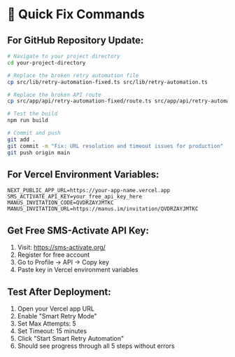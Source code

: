 # 🔧 Quick Fix Commands

## For GitHub Repository Update:

```bash
# Navigate to your project directory
cd your-project-directory

# Replace the broken retry automation file
cp src/lib/retry-automation-fixed.ts src/lib/retry-automation.ts

# Replace the broken API route
cp src/app/api/retry-automation-fixed/route.ts src/app/api/retry-automation/route.ts

# Test the build
npm run build

# Commit and push
git add .
git commit -m "Fix: URL resolution and timeout issues for production"
git push origin main
```

## For Vercel Environment Variables:

```
NEXT_PUBLIC_APP_URL=https://your-app-name.vercel.app
SMS_ACTIVATE_API_KEY=your_free_api_key_here
MANUS_INVITATION_CODE=QVDRZAYJMTKC
MANUS_INVITATION_URL=https://manus.im/invitation/QVDRZAYJMTKC
```

## Get Free SMS-Activate API Key:

1. Visit: https://sms-activate.org/
2. Register for free account
3. Go to Profile → API → Copy key
4. Paste key in Vercel environment variables

## Test After Deployment:

1. Open your Vercel app URL
2. Enable "Smart Retry Mode"
3. Set Max Attempts: 5
4. Set Timeout: 15 minutes
5. Click "Start Smart Retry Automation"
6. Should see progress through all 5 steps without errors

